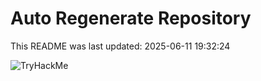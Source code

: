 # Auto Regenerate Repository

This README was last updated: 2025-06-11 19:32:24

 ![TryHackMe](https://tryhackme.com/badge/533634)